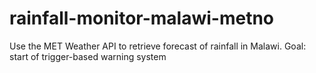 # rainfall-monitor-malawi-metno
Use the MET Weather API to retrieve forecast of rainfall in Malawi. Goal: start of trigger-based warning system
